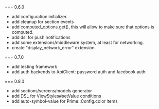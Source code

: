 === 0.6.0
* add configuration initializer.
* add cleanup for section events
* add computed_options.get(), this will allow to make sure that options is computed.
* add dsl for push notifications
* add some extensions/middleware system, at least for networking.
* create "display_network_error" extension.

=== 0.7.0
* add testing framework
* add auth backends to ApiClient: password auth and facebook auth

=== 0.8.0
* add sections/screens/models generator
* add DSL for ViewStyles#setValue conditions
* add auto-symbol-value for Prime::Config.color items